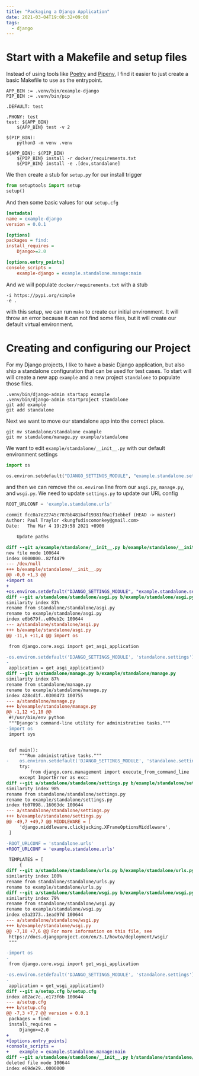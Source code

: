 ```yaml
---
title: "Packaging a Django Application"
date: 2021-03-04T19:00:32+09:00
tags:
  - django
---
```


# Start with a Makefile and setup files

Instead of using tools like [Poetry] and [Pipenv], I find it easier to just create a basic Makefile to use as the entrypoint.

```make
APP_BIN := .venv/bin/example-django
PIP_BIN := .venv/bin/pip

.DEFAULT: test

.PHONY: test
test: ${APP_BIN}
	${APP_BIN} test -v 2

$(PIP_BIN):
	python3 -m venv .venv

${APP_BIN}: $(PIP_BIN)
	${PIP_BIN} install -r docker/requirements.txt
	${PIP_BIN} install -e .[dev,standalone]
```

We then create a stub for `setup.py` for our install trigger

```python
from setuptools import setup
setup()
```

And then some basic values for our `setup.cfg`

```ini
[metadata]
name = example-django
version = 0.0.1

[options]
packages = find:
install_requires =
    Django>=2.0

[options.entry_points]
console_scripts =
    example-django = example.standalone.manage:main
```

And we will populate `docker/requirements.txt` with a stub

```shell
-i https://pypi.org/simple
-e .
```

with this setup, we can run `make` to create our initial environment. It will throw an error because it can not find some files, but it will create our default virtual environment.

# Creating and configuring our Project

For my Django projects, I like to have a basic Django application, but also ship a standalone configuration that can be used for test cases. To start will will create a new app `example` and a new project `standalone` to populate those files.

```shell
.venv/bin/django-admin startapp example
.venv/bin/django-admin startproject standalone
git add example
git add standalone
```

Next we want to move our standalone app into the correct place.

```shell
git mv standalone/standalone example
git mv standalone/manage.py example/standalone
```

We want to edit `example/standalone/__init__.py` with our default environment settings

```python
import os

os.environ.setdefault("DJANGO_SETTINGS_MODULE", "example.standalone.settings")
```

and then we can remove the `os.environ` line from our `asgi.py`, `manage.py`, and `wsgi.py`. We need to update `settings.py` to update our URL config

```python
ROOT_URLCONF = 'example.standalone.urls'
```

```diff
commit fcc0a7e22745c707bb481b4f19381f0a1f1ebbef (HEAD -> master)
Author: Paul Traylor <kungfudiscomonkey@gmail.com>
Date:   Thu Mar 4 19:29:58 2021 +0900

    Update paths

diff --git a/example/standalone/__init__.py b/example/standalone/__init__.py
new file mode 100644
index 0000000..82f4479
--- /dev/null
+++ b/example/standalone/__init__.py
@@ -0,0 +1,3 @@
+import os
+
+os.environ.setdefault("DJANGO_SETTINGS_MODULE", "example.standalone.settings")
diff --git a/standalone/standalone/asgi.py b/example/standalone/asgi.py
similarity index 81%
rename from standalone/standalone/asgi.py
rename to example/standalone/asgi.py
index e6b679f..e00eb2c 100644
--- a/standalone/standalone/asgi.py
+++ b/example/standalone/asgi.py
@@ -11,6 +11,4 @@ import os

 from django.core.asgi import get_asgi_application

-os.environ.setdefault('DJANGO_SETTINGS_MODULE', 'standalone.settings')
-
 application = get_asgi_application()
diff --git a/standalone/manage.py b/example/standalone/manage.py
similarity index 87%
rename from standalone/manage.py
rename to example/standalone/manage.py
index 428cd1f..0300473 100755
--- a/standalone/manage.py
+++ b/example/standalone/manage.py
@@ -1,12 +1,10 @@
 #!/usr/bin/env python
 """Django's command-line utility for administrative tasks."""
-import os
 import sys


 def main():
     """Run administrative tasks."""
-    os.environ.setdefault('DJANGO_SETTINGS_MODULE', 'standalone.settings')
     try:
         from django.core.management import execute_from_command_line
     except ImportError as exc:
diff --git a/standalone/standalone/settings.py b/example/standalone/settings.py
similarity index 98%
rename from standalone/standalone/settings.py
rename to example/standalone/settings.py
index fb07098..16063dc 100644
--- a/standalone/standalone/settings.py
+++ b/example/standalone/settings.py
@@ -49,7 +49,7 @@ MIDDLEWARE = [
     'django.middleware.clickjacking.XFrameOptionsMiddleware',
 ]

-ROOT_URLCONF = 'standalone.urls'
+ROOT_URLCONF = 'example.standalone.urls'

 TEMPLATES = [
     {
diff --git a/standalone/standalone/urls.py b/example/standalone/urls.py
similarity index 100%
rename from standalone/standalone/urls.py
rename to example/standalone/urls.py
diff --git a/standalone/standalone/wsgi.py b/example/standalone/wsgi.py
similarity index 79%
rename from standalone/standalone/wsgi.py
rename to example/standalone/wsgi.py
index e3a2373..1ead97d 100644
--- a/standalone/standalone/wsgi.py
+++ b/example/standalone/wsgi.py
@@ -7,10 +7,6 @@ For more information on this file, see
 https://docs.djangoproject.com/en/3.1/howto/deployment/wsgi/
 """

-import os
-
 from django.core.wsgi import get_wsgi_application

-os.environ.setdefault('DJANGO_SETTINGS_MODULE', 'standalone.settings')
-
 application = get_wsgi_application()
diff --git a/setup.cfg b/setup.cfg
index a02ac7c..e173f6b 100644
--- a/setup.cfg
+++ b/setup.cfg
@@ -7,3 +7,7 @@ version = 0.0.1
 packages = find:
 install_requires =
     Django>=2.0
+
+[options.entry_points]
+console_scripts =
+    example = example.standalone.manage:main
diff --git a/standalone/standalone/__init__.py b/standalone/standalone/__init__.py
deleted file mode 100644
index e69de29..0000000
```


[poetry]: https://python-poetry.org/
[pipenv]: https://pipenv.pypa.io/
